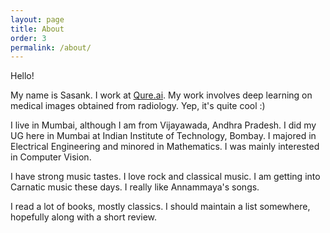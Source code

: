```yaml
---
layout: page
title: About
order: 3
permalink: /about/
---
```


Hello!

My name is Sasank.
I work at [Qure.ai](http://www.qure.ai). 
My work involves deep learning on medical images obtained from radiology.
Yep, it's quite cool :)

I live in Mumbai, although I am from Vijayawada, Andhra Pradesh.
I did my UG here in Mumbai at Indian Institute of Technology, Bombay. 
I majored in Electrical Engineering and minored in Mathematics.
I was mainly interested in Computer Vision.

I have strong music tastes. I love rock and classical music. 
I am getting into Carnatic music these days. I really like Annammaya's songs. 

I read a lot of books, mostly classics.
I should maintain a list somewhere, hopefully along with a short review.
